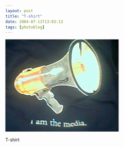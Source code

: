 ```yaml
---
layout: post
title: "T-shirt"
date: 2004-07-11T13:03:13
tags: [photoblog]
---
```


![T-shirt][1]

T-shirt

   [1]: /2004/07/11/16375850242_0.jpg
